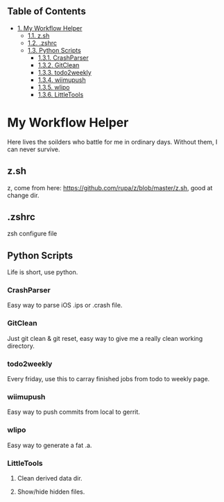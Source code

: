 <div id="table-of-contents">
<h2>Table of Contents</h2>
<div id="text-table-of-contents">
<ul>
<li><a href="#orgheadline12">1. My Workflow Helper</a>
<ul>
<li><a href="#orgheadline1">1.1. z.sh</a></li>
<li><a href="#orgheadline2">1.2. .zshrc</a></li>
<li><a href="#orgheadline11">1.3. Python Scripts</a>
<ul>
<li><a href="#orgheadline3">1.3.1. CrashParser</a></li>
<li><a href="#orgheadline4">1.3.2. GitClean</a></li>
<li><a href="#orgheadline5">1.3.3. todo2weekly</a></li>
<li><a href="#orgheadline6">1.3.4. wiimupush</a></li>
<li><a href="#orgheadline7">1.3.5. wlipo</a></li>
<li><a href="#orgheadline10">1.3.6. LittleTools</a></li>
</ul>
</li>
</ul>
</li>
</ul>
</div>
</div>


# My Workflow Helper<a id="orgheadline12"></a>

Here lives the soilders who battle for me in ordinary days. Without them, I can never survive.

## z.sh<a id="orgheadline1"></a>

z, come from here: <https://github.com/rupa/z/blob/master/z.sh>, good at change dir.

## .zshrc<a id="orgheadline2"></a>

zsh configure file

## Python Scripts<a id="orgheadline11"></a>

Life is short, use python.

### CrashParser<a id="orgheadline3"></a>

Easy way to parse iOS .ips or .crash file.

### GitClean<a id="orgheadline4"></a>

Just git clean & git reset, easy way to give me a really clean working directory.

### todo2weekly<a id="orgheadline5"></a>

Every friday, use this to carray finished jobs from todo to weekly page.

### wiimupush<a id="orgheadline6"></a>

Easy way to push commits from local to gerrit.

### wlipo<a id="orgheadline7"></a>

Easy way to generate a fat .a.

### LittleTools<a id="orgheadline10"></a>

1.  Clean derived data dir.

2.  Show/hide hidden files.
